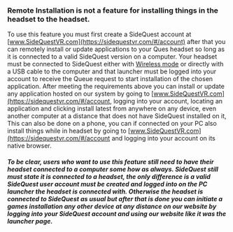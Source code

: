 ### Remote Installation is not a feature for installing things in the headset to the headset.

To use this feature you must first create a SideQuest account at [www.SideQuestVR.com](https://sidequestvr.com/#/account) after that you can remotely install or update applications to your Ques headset so long as it is connected to a valid SideQuest version on a computer. Your headset must be connected to SideQuest either with [Wireless mode](https://github.com/the-expanse/SideQuest/wiki/Menu-UI) or directly with a USB cable to the computer and that launcher must be logged into your account to receive the Queue request to start installation of the chosen application. After meeting the requirements above you can install or update any application hosted on our system by going to [www.SideQuestVR.com](https://sidequestvr.com/#/account, logging into your account, locating an application and clicking install latest from anywhere on any device, even another computer at a distance that does not have SideQuest installed on it, This can also be done on a phone, you can if connected on your PC also install things while in headset by going to [www.SideQuestVR.com](https://sidequestvr.com/#/account and logging into your account on its native browser.

##### To be clear, users who want to use this feature still need to have their headset connected to a computer some how as always. SideQuest still must state it is connected to a headset, the only difference is a valid SideQuest user account must be created and logged into on the PC launcher the headset is connected with. Otherwise the headset is connected to SideQuest as usual but after that is done you can initiate a games installation any other device at any distance on our website by logging into your SideQuest account and using our website like it was the launcher page.